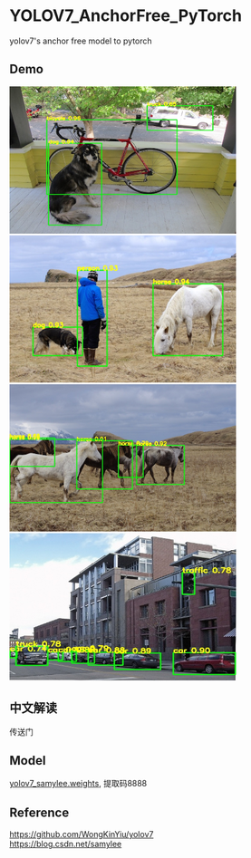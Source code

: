 # YOLOV7_AnchorFree_PyTorch
yolov7's anchor free model to pytorch

## Demo
<img src="assets/result1.jpg" width="400" height="260"/>   <img src="assets/result2.jpg" width="400" height="260"/>  
<img src="assets/result3.jpg" width="400" height="260"/>   <img src="assets/result4.jpg" width="400" height="260"/>

## 中文解读
传送门

## Model
[yolov7_samylee.weights](https://pan.baidu.com/s/11xl6V5zcSvBxC9W2-im2eA), 提取码8888

## Reference
https://github.com/WongKinYiu/yolov7  
https://blog.csdn.net/samylee  
